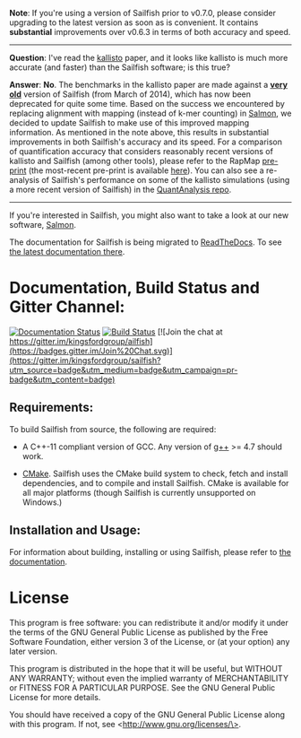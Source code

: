 **Note**: If you're using a version of Sailfish prior to v0.7.0, please consider upgrading to the latest version as soon as is convenient.  It contains **substantial** improvements over v0.6.3 in terms of both accuracy and speed.

---------------

**Question**: I've read the [kallisto](http://www.nature.com/nbt/journal/vaop/ncurrent/full/nbt.3519.html) paper, and it looks like kallisto is much more accurate (and faster) than the Sailfish software; is this true?

**Answer**: **No**. The benchmarks in the kallisto paper are made against a [**very old**](https://github.com/pachterlab/kallisto_paper_analysis/blob/nbt/config.py#L44) version of Sailfish (from March of 2014), which has now been deprecated for quite some time.  Based on the success we encountered by replacing alignment with mapping (instead of k-mer counting) in [Salmon](https://COMBINE-lab.github.io/salmon), we decided to update Sailfish to make use of this improved mapping information.  As mentioned in the note above, this results in substantial improvements in both Sailfish's accuracy and its speed.  For a comparison of quantification accuracy that considers reasonably recent versions of kallisto and Sailfish (among other tools), please refer to the RapMap [pre-print](http://biorxiv.org/content/early/2015/10/28/029652) (the most-recent pre-print is available [here](http://biorxiv.org/content/early/2016/01/16/029652)).  You can also see a re-analysis of Sailfish's performance on some of the kallisto simulations (using a more recent version of Sailfish) in the [QuantAnalysis repo](https://github.com/COMBINE-lab/QuantAnalysis).

-------------------

If you're interested in Sailfish, you might also want to take a look
at our new software, [Salmon](https://COMBINE-lab.github.io/salmon).

The documentation for Sailfish is being migrated to [ReadTheDocs](http://readthedocs.org).
To see [the latest documentation there](http://sailfish.readthedocs.org).

Documentation, Build Status and Gitter Channel:
===============================================

[![Documentation Status](https://readthedocs.org/projects/sailfish/badge/?version=master)](http://sailfish.readthedocs.org)
[![Build Status](https://travis-ci.org/kingsfordgroup/sailfish.svg?branch=master)](https://travis-ci.org/kingsfordgroup/sailfish)
[![Join the chat at https://gitter.im/kingsfordgroup/ailfish](https://badges.gitter.im/Join%20Chat.svg)](https://gitter.im/kingsfordgroup/sailfish?utm_source=badge&utm_medium=badge&utm_campaign=pr-badge&utm_content=badge)

Requirements:
-------------

To build Sailfish from source, the following are required:

* A C++-11 compliant version of GCC.  Any version of [g++](gcc.gnu.org) >= 4.7
  should work.

* [CMake](www.cmake.org).  Sailfish uses the CMake build system to check,
  fetch and install dependencies, and to compile and install Sailfish.  CMake
  is available for all major platforms (though Sailfish is currently
  unsupported on Windows.)

Installation and Usage:
-----------------------

For information about building, installing or using Sailfish, please refer
to [the documentation](http://sailfish.readthedocs.org/).

License
=======

This program is free software: you can redistribute it and/or modify
it under the terms of the GNU General Public License as published by
the Free Software Foundation, either version 3 of the License, or
(at your option) any later version.

This program is distributed in the hope that it will be useful,
but WITHOUT ANY WARRANTY; without even the implied warranty of
MERCHANTABILITY or FITNESS FOR A PARTICULAR PURPOSE.  See the
GNU General Public License for more details.

You should have received a copy of the GNU General Public License
along with this program.  If not, see \<http://www.gnu.org/licenses/\>.

